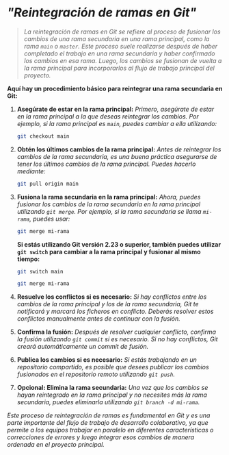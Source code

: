 <!-- Autor: Daniel Benjamin Perez Morales -->
<!-- GitHub: https://github.com/DanielBenjaminPerezMoralesDev13 -->
<!-- GitLab: https://gitlab.com/DanielBenjaminPerezMoralesDev13 -->
<!-- Correo electrónico: danielperezdev@proton.me -->

# ***"Reintegración de ramas en Git"***

> *La reintegración de ramas en Git se refiere al proceso de fusionar los cambios de una rama secundaria en una rama principal, como la rama `main` o `master`. Este proceso suele realizarse después de haber completado el trabajo en una rama secundaria y haber confirmado los cambios en esa rama. Luego, los cambios se fusionan de vuelta a la rama principal para incorporarlos al flujo de trabajo principal del proyecto.*

**Aquí hay un procedimiento básico para reintegrar una rama secundaria en Git:**

1. **Asegúrate de estar en la rama principal:** *Primero, asegúrate de estar en la rama principal a la que deseas reintegrar los cambios. Por ejemplo, si la rama principal es `main`, puedes cambiar a ella utilizando:*

   ```bash
   git checkout main
   ```

2. **Obtén los últimos cambios de la rama principal:** *Antes de reintegrar los cambios de la rama secundaria, es una buena práctica asegurarse de tener los últimos cambios de la rama principal. Puedes hacerlo mediante:*

   ```bash
   git pull origin main
   ```

3. **Fusiona la rama secundaria en la rama principal:** *Ahora, puedes fusionar los cambios de la rama secundaria en la rama principal utilizando `git merge`. Por ejemplo, si la rama secundaria se llama `mi-rama`, puedes usar:*

   ```bash
   git merge mi-rama
   ```

   **Si estás utilizando Git versión 2.23 o superior, también puedes utilizar `git switch` para cambiar a la rama principal y fusionar al mismo tiempo:**

   ```bash
   git switch main
   ```

   ```bash
   git merge mi-rama
   ```

4. **Resuelve los conflictos si es necesario:** *Si hay conflictos entre los cambios de la rama principal y los de la rama secundaria, Git te notificará y marcará los ficheros en conflicto. Deberás resolver estos conflictos manualmente antes de continuar con la fusión.*

5. **Confirma la fusión:** *Después de resolver cualquier conflicto, confirma la fusión utilizando `git commit` si es necesario. Si no hay conflictos, Git creará automáticamente un commit de fusión.*

6. **Publica los cambios si es necesario:** *Si estás trabajando en un repositorio compartido, es posible que desees publicar los cambios fusionados en el repositorio remoto utilizando `git push`.*

7. **Opcional: Elimina la rama secundaria:** *Una vez que los cambios se hayan reintegrado en la rama principal y no necesites más la rama secundaria, puedes eliminarla utilizando `git branch -d mi-rama`.*

*Este proceso de reintegración de ramas es fundamental en Git y es una parte importante del flujo de trabajo de desarrollo colaborativo, ya que permite a los equipos trabajar en paralelo en diferentes características o correcciones de errores y luego integrar esos cambios de manera ordenada en el proyecto principal.*
